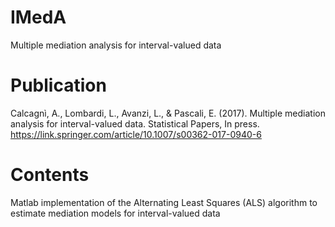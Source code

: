 # IMedA
Multiple mediation analysis for interval-valued data

# Publication
Calcagnì, A., Lombardi, L., Avanzi, L., & Pascali, E. (2017). Multiple mediation analysis for interval-valued data. Statistical Papers, In press. https://link.springer.com/article/10.1007/s00362-017-0940-6

# Contents
Matlab implementation of the Alternating Least Squares (ALS) algorithm to estimate mediation models for interval-valued data
